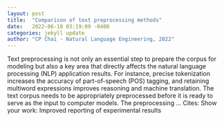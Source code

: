```yaml
---
layout: post
title:  "Comparison of text preprocessing methods"
date:   2022-06-18 03:19:09 -0400
categories: jekyll update
author: "CP Chai - Natural Language Engineering, 2022"
---
```

Text preprocessing is not only an essential step to prepare the corpus for modeling but also a key area that directly affects the natural language processing (NLP) application results. For instance, precise tokenization increases the accuracy of part-of-speech (POS) tagging, and retaining multiword expressions improves reasoning and machine translation. The text corpus needs to be appropriately preprocessed before it is ready to serve as the input to computer models. The preprocessing …
Cites: ‪Show your work: Improved reporting of experimental results‬  